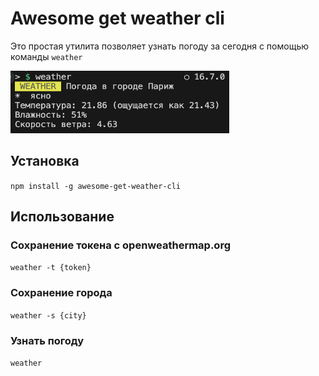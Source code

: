 # Awesome get weather cli

Это простая утилита позволяет узнать погоду за сегодня с помощью команды <code>weather</code>

<img src="https://raw.githubusercontent.com/KarinaKarapetyanWeb/projects/master/img/weather.png" width="350" height="100"/>

<h2>Установка</h2>

<code>npm install -g awesome-get-weather-cli</code>

<h2>Использование</h2>

<h3>Сохранение токена с openweathermap.org</h3>

<code>weather -t {token}</code>

<h3>Сохранение города</h3>

<code>weather -s {city}</code>

<h3>Узнать погоду</h3>
 
<code>weather</code>